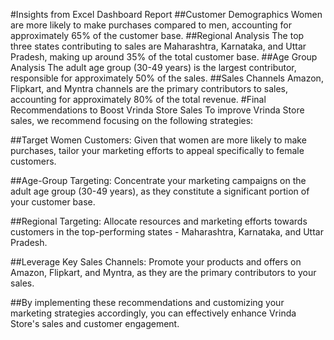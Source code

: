 #Insights from Excel Dashboard Report
##Customer Demographics
Women are more likely to make purchases compared to men, accounting for approximately 65% of the customer base.
##Regional Analysis
The top three states contributing to sales are Maharashtra, Karnataka, and Uttar Pradesh, making up around 35% of the total customer base.
##Age Group Analysis
The adult age group (30-49 years) is the largest contributor, responsible for approximately 50% of the sales.
##Sales Channels
Amazon, Flipkart, and Myntra channels are the primary contributors to sales, accounting for approximately 80% of the total revenue.
#Final Recommendations to Boost Vrinda Store Sales
To improve Vrinda Store sales, we recommend focusing on the following strategies:

##Target Women Customers: Given that women are more likely to make purchases, tailor your marketing efforts to appeal specifically to female customers.

##Age-Group Targeting: Concentrate your marketing campaigns on the adult age group (30-49 years), as they constitute a significant portion of your customer base.

##Regional Targeting: Allocate resources and marketing efforts towards customers in the top-performing states - Maharashtra, Karnataka, and Uttar Pradesh.

##Leverage Key Sales Channels: Promote your products and offers on Amazon, Flipkart, and Myntra, as they are the primary contributors to your sales.

##By implementing these recommendations and customizing your marketing strategies accordingly, you can effectively enhance Vrinda Store's sales and customer engagement.
